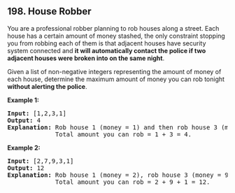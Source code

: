 ## 198. House Robber

You are a professional robber planning to rob houses along a street. Each house has a certain amount of money stashed, the only constraint stopping you from robbing each of them is that adjacent houses have security system connected and **it will automatically contact the police if two adjacent houses were broken into on the same night**.

Given a list of non-negative integers representing the amount of money of each house, determine the maximum amount of money you can rob tonight **without alerting the police**.

**Example 1:**
<pre>
<b>Input:</b> [1,2,3,1]
<b>Output:</b> 4
<b>Explanation:</b> Rob house 1 (money = 1) and then rob house 3 (money = 3).
             Total amount you can rob = 1 + 3 = 4.
</pre>

**Example 2:**
<pre>
<b>Input:</b> [2,7,9,3,1]
<b>Output:</b> 12
<b>Explanation:</b> Rob house 1 (money = 2), rob house 3 (money = 9) and rob house 5 (money = 1).
             Total amount you can rob = 2 + 9 + 1 = 12.
</pre>
